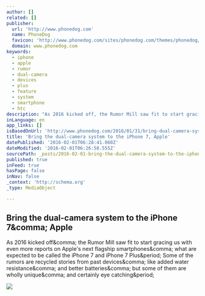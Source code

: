```yaml
---
author: []
related: []
publisher:
  url: 'http://www.phonedog.com'
  name: PhoneDog
  favicon: 'http://www.phonedog.com/sites/phonedog.com/themes/phonedog/images/apple-touch-icon/195x195image.png'
  domain: www.phonedog.com
keywords:
  - iphone
  - apple
  - rumor
  - dual-camera
  - devices
  - plus
  - feature
  - system
  - smartphone
  - htc
description: "As 2016 kicked off, the Rumor Mill saw fit to start gracing us with even more reports on Apple's next flagship smartphones, what are expected to be called the iPhone 7 and iPhone 7 Plus. Some of the rumors are recycled stories from past devices, like added water resistance, and better batteries, but some of them are wholly unique, and certainly eye catching."
inLanguage: en
app_links: []
isBasedOnUrl: 'http://www.phonedog.com/2016/01/31/bring-dual-camera-system-iphone-7-apple'
title: 'Bring the dual-camera system to the iPhone 7, Apple'
datePublished: '2016-02-01T06:28:41.060Z'
dateModified: '2016-02-01T06:26:58.555Z'
sourcePath: _posts/2016-02-01-bring-the-dual-camera-system-to-the-iphone-7-apple.md
published: true
inFeed: true
hasPage: false
inNav: false
_context: 'http://schema.org'
_type: MediaObject

---
```

<article style=""><h1>Bring the dual-camera system to the iPhone 7&amp;comma; Apple</h1><p>As 2016 kicked off&amp;comma; the Rumor Mill saw fit to start gracing us with even more reports on Apple's next flagship smartphones&amp;comma; what are expected to be called the iPhone 7 and iPhone 7 Plus&amp;period; Some of the rumors are recycled stories from past devices&amp;comma; like added water resistance&amp;comma; and better batteries&amp;comma; but some of them are wholly unique&amp;comma; and certainly eye catching&amp;period;</p><img src="http://assets.phonedog.com/sites/phonedog.com/files/blog/main_image/2016/01/htc-one-m8-dual-camera.jpg" /></article>